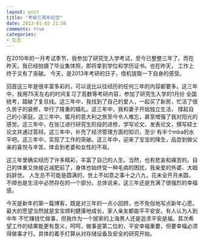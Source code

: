 ```yaml
---
layout: post
title: "考研三周年纪念"
date: 2013-01-05 21:56
comments: true
categories:
- 生活
---
```


在2010年的一月考试季节，我参加了研究生入学考试，至今已整整三年了。而在昨天，我已经拍摄了毕业集体照，即将拿到学位和学历证书。也在昨天，
工作上终于又有了突破。
今天，是2013年考研的日子，借机提取一下自身的感受。

回首这三年是很丰富多彩的，可以说比以往经历的任何三年的内容都要多。这三年中，我用75天左右的时间复习了高数等考研内容，参加了研究生入学的1月份
全国统考，踏破了复旦线。这三年中，我找到了自己的爱人，一起买了新房，忙活了很久房子的装修，举行了隆重的婚礼。这三年中，我和妻子开始独立生活，
撑起自己的小家庭。这三年中，蜜月的意大利之旅至今令人难忘，甚至增强了我对阳光的感觉。这三年中，在张江进行研究生阶段的进修，学写论文、发表论文，撰写硕士论文并通过答辩。这三年中，补充了经济管理方面的知识，至少
有半个mba的水平吧。这三年中，实现了工作的突破。这三年中，迎来了宝宝的降生，品尝到做父亲的喜悦与辛苦，体会到老婆和女性的不易。

这三年里确实经历了许多精彩，丰富了自己的人生。当然，也有悲哀和痛苦的。自己的体重又快接近减肥前了，身体也始终受一种毛病的困扰，我亲爱的外婆、大姆妈辞世。
人生总不可能是圆满的，世上不如意之事十之八九，花未全开月未圆，不顺也是生活中必然存在的一个部分。总体说来，这三年还是充满了很强烈的幸福感。

今天是新年的第一篇博客，既是对三年的一点小回顾，也不免俗地写点新年心愿。最大的愿望当然就是宝宝顺利健康地成长，家人亲友都能平平安安。有人认为人到中年
不忙赚钱忙做事，但我作为一个居家的上海男人还是追求平安是福。其次希望工作的结果能更有意义，呵呵，做事是第二位的，平安幸福重要，但要幸福必须
得做事才行。具体的着手打算从对存储设备及安全的研究开始。
